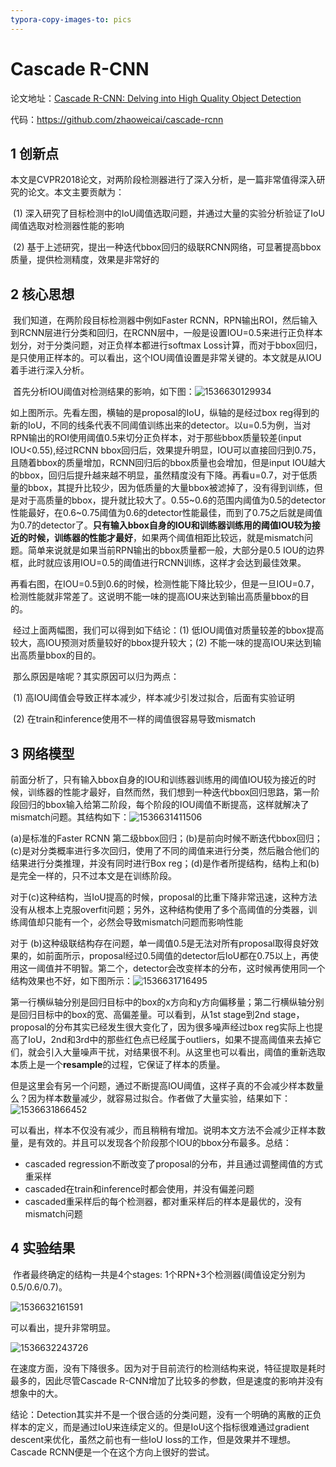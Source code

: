 ```yaml
---
typora-copy-images-to: pics
---
```


# Cascade R-CNN

论文地址：[Cascade R-CNN: Delving into High Quality Object Detection](https://arxiv.org/abs/1712.00726 )

代码：<https://github.com/zhaoweicai/cascade-rcnn> 

## 1 创新点

​    本文是CVPR2018论文，对两阶段检测器进行了深入分析，是一篇非常值得深入研究的论文。本文主要贡献为：

​    (1) 深入研究了目标检测中的IoU阈值选取问题，并通过大量的实验分析验证了IoU阈值选取对检测器性能的影响

​    (2) 基于上述研究，提出一种迭代bbox回归的级联RCNN网络，可显著提高bbox质量，提供检测精度，效果是非常好的

## 2 核心思想

​    我们知道，在两阶段目标检测器中例如Faster RCNN，RPN输出ROI，然后输入到RCNN层进行分类和回归，在RCNN层中，一般是设置IOU=0.5来进行正负样本划分，对于分类问题，对正负样本都进行softmax Loss计算，而对于bbox回归，是只使用正样本的。可以看出，这个IOU阈值设置是非常关键的。本文就是从IOU着手进行深入分析。

​    首先分析IOU阈值对检测结果的影响，如下图：![1536630129934](pics/1536630129934.png)

如上图所示。先看左图，横轴的是proposal的IoU，纵轴的是经过box reg得到的新的IoU，不同的线条代表不同阈值训练出来的detector。以u=0.5为例，当对RPN输出的ROI使用阈值0.5来切分正负样本，对于那些bbox质量较差(input IOU<0.55),经过RCNN bbox回归后，效果提升明显，IOU可以直接回归到0.75，且随着bbox的质量增加，RCNN回归后的bbox质量也会增加，但是input IOU越大的bbox，回归后提升越来越不明显，虽然精度没有下降。再看u=0.7，对于低质量的bbox，其提升比较少，因为低质量的大量bbox被滤掉了，没有得到训练，但是对于高质量的bbox，提升就比较大了。0.55~0.6的范围内阈值为0.5的detector性能最好，在0.6~0.75阈值为0.6的detector性能最佳，而到了0.75之后就是阈值为0.7的detector了。**只有输入bbox自身的IOU和训练器训练用的阈值IOU较为接近的时候，训练器的性能才最好**，如果两个阈值相距比较远，就是mismatch问题。简单来说就是如果当前RPN输出的bbox质量都一般，大部分是0.5 IOU的边界框，此时就应该用IOU=0.5的阈值进行RCNN训练，这样才会达到最佳效果。

​     再看右图，在IOU=0.5到0.6的时候，检测性能下降比较少，但是一旦IOU=0.7，检测性能就非常差了。这说明不能一味的提高IOU来达到输出高质量bbox的目的。

​     经过上面两幅图，我们可以得到如下结论：(1) 低IOU阈值对质量较差的bbox提高较大，高IOU预测对质量较好的bbox提升较大；(2) 不能一味的提高IOU来达到输出高质量bbox的目的。

​      那么原因是啥呢？其实原因可以归为两点：

​    (1) 高IOU阈值会导致正样本减少，样本减少引发过拟合，后面有实验证明

​    (2) 在train和inference使用不一样的阈值很容易导致mismatch

## 3 网络模型

​     前面分析了，只有输入bbox自身的IOU和训练器训练用的阈值IOU较为接近的时候，训练器的性能才最好，自然而然，我们想到一种迭代bbox回归思路，第一阶段回归的bbox输入给第二阶段，每个阶段的IOU阈值不断提高，这样就解决了mismatch问题。其结构如下：![1536631411506](pics/1536631411506.png)

(a)是标准的Faster RCNN 第二级bbox回归；(b)是前向时候不断迭代bbox回归；(c)是对分类概率进行多次回归，使用了不同的阈值来进行分类，然后融合他们的结果进行分类推理，并没有同时进行Box reg；(d)是作者所提结构，结构上和(b)是完全一样的，只不过本文是在训练阶段。

​    对于(c)这种结构，当IoU提高的时候，proposal的比重下降非常迅速，这种方法没有从根本上克服overfit问题；另外，这种结构使用了多个高阈值的分类器，训练阈值却只能有一个，必然会导致mismatch问题而影响性能

   对于 (b)这种级联结构存在问题，单一阈值0.5是无法对所有proposal取得良好效果的，如前面所示，proposal经过0.5阈值的detector后IoU都在0.75以上，再使用这一阈值并不明智。第二个，detector会改变样本的分布，这时候再使用同一个结构效果也不好，如下图所示：![1536631716495](pics/1536631716495.png)

第一行横纵轴分别是回归目标中的box的x方向和y方向偏移量；第二行横纵轴分别是回归目标中的box的宽、高偏差量。可以看到，从1st stage到2nd stage，proposal的分布其实已经发生很大变化了，因为很多噪声经过box reg实际上也提高了IoU，2nd和3rd中的那些红色点已经属于outliers，如果不提高阈值来去掉它们，就会引入大量噪声干扰，对结果很不利。从这里也可以看出，阈值的重新选取本质上是一个**resample**的过程，它保证了样本的质量。

   但是这里会有另一个问题，通过不断提高IOU阈值，这样子真的不会减少样本数量么？因为样本数量减少，就容易过拟合。作者做了大量实验，结果如下：![1536631866452](pics/1536631866452.png)

可以看出，样本不仅没有减少，而且稍稍有增加。说明本文方法不会减少正样本数量，是有效的。并且可以发现各个阶段那个IOU的bbox分布最多。总结：

- cascaded regression不断改变了proposal的分布，并且通过调整阈值的方式重采样
- cascaded在train和inference时都会使用，并没有偏差问题
- cascaded重采样后的每个检测器，都对重采样后的样本是最优的，没有mismatch问题

## 4 实验结果

​    作者最终确定的结构一共是4个stages: 1个RPN+3个检测器(阈值设定分别为0.5/0.6/0.7)。

![1536632161591](pics/1536632161591.png)

可以看出，提升非常明显。

![1536632243726](pics/1536632243726.png)

在速度方面，没有下降很多。因为对于目前流行的检测结构来说，特征提取是耗时最多的，因此尽管Cascade R-CNN增加了比较多的参数，但是速度的影响并没有想象中的大。

结论：Detection其实并不是一个很合适的分类问题，没有一个明确的离散的正负样本的定义，而是通过IoU来连续定义的。但是IoU这个指标很难通过gradient descent来优化，虽然之前也有一些IoU loss的工作，但是效果并不理想。Cascade RCNN便是一个在这个方向上很好的尝试。